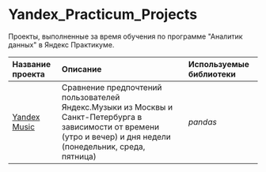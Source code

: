 # Yandex_Practicum_Projects
Проекты, выполненные за время обучения по программе "Аналитик данных" в Яндекс Практикуме.


| Название проекта | Описание | Используемые библиотеки | 
| :---------------------- | :---------------------- | :---------------------- |
| [Yandex Music]() | Сравнение предпочтений пользователей Яндекс.Музыки из Москвы и Санкт-Петербурга в зависимости от времени (утро и вечер) и дня недели (понедельник, среда, пятница)| *pandas* |
